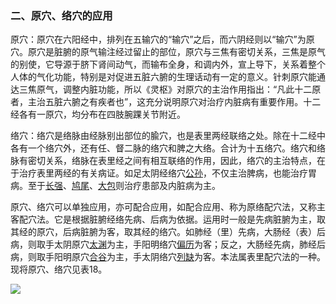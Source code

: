 ### 二、原穴、络穴的应用

原穴：原穴在六阳经中，排列在五输穴的“输穴”之后，而六阴经则以“输穴”为原穴。原穴是脏腑的原气输注经过留止的部位，原穴与三焦有密切关系，三焦是原气的别使，它导源于脐下肾间动气，而输布全身，和调内外，宣上导下，关系着整个人体的气化功能，特别是对促进五脏六腑的生理话动有一定的意义。针刺原穴能通达三焦原气，调整内脏功能，所以《灵枢》对原穴的主治作用指出：“凡此十二原者，主治五脏六腑之有疾者也”，这充分说明原穴对治疗内脏病有重要作用。十二经各有一原穴，均分布在四肢腕踝关节附近。

络穴：络穴是络脉由经脉别出部位的腧穴，也是表里两经联络之处。除在十二经中各有一个络穴外，还有任、督二脉的络穴和脾之大络。合计为十五络穴。络穴和络脉有密切关系，络脉在表里经之间有相互联络的作用，因此，络穴的主治特点，在于治疗表里两经的有关病证。如足太阴经络穴[公孙](https://www.gmzyjc.com/read/zjs/zjs3.1.4-6-0.0.1.3.4.md)，不仅主治脾病，也能治疗胃病。至于[长强](https://www.gmzyjc.com/read/zjs/zjs3.2.2-0.0.1.3.1.md)、[鸠尾](https://www.gmzyjc.com/read/zjs/zjs3.2.1-0.1.1.3.14.md)、[大包](https://www.gmzyjc.com/read/zjs/zjs3.1.4-6-0.0.1.3.21.md)则治疗患部及内脏病为主。

原穴、络穴可以单独应用，亦可配合应用，如配合应用、称为原络配穴法，又称主客配穴法。它是根据脏腑经络先病、后病为依据。运用时一般是先病脏腑为主，取其经的原穴，后病脏腑为客，取其经的络穴。如肺经（里）先病，大肠经（表）后病，则取手太阴原穴[太渊](https://www.gmzyjc.com/read/zjs/zjs3.1.1-3-0.1.1.3.9.md)为主，手阳明络穴[偏历](https://www.gmzyjc.com/read/zjs/zjs3.1.1-3-0.1.2.3.6.md)为客；反之，大肠经先病，肺经后病，则取手阳明原穴[合谷](https://www.gmzyjc.com/read/zjs/zjs3.1.1-3-0.1.2.3.4.md)为主，手太阴络穴[列缺](https://www.gmzyjc.com/read/zjs/zjs3.1.1-3-0.1.1.3.7.md)为客。本法属表里配穴法的一种。现将原穴、络穴见表18。

![](./img/表18.jpg)
